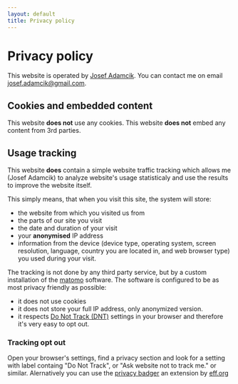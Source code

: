 ```yaml
---
layout: default
title: Privacy policy
---
```


# Privacy policy

This website is operated by [Josef Adamcik](https://josef-adamcik.cz/). You can contact me on email [josef.adamcik@gmail.com](josef.adamcik@gmail.com).

## Cookies and embedded content

This website **does not** use any cookies. This website **does not** embed any content from 3rd parties.

## Usage tracking

This website **does** contain a simple website traffic tracking which allows me (Josef Adamcik) to analyze website's usage statisticaly and use the results to improve the website itself. 

This simply means, that when you visit this site, the system will store: 

- the website from which you visited us from
- the parts of our site you visit
- the date and duration of your visit
- your **anonymised** IP address
- information from the device (device type, operating system, screen resolution, language, country you are located in, and web browser type) you used during your visit.

The tracking is not done by any third party service, but by a custom installation of the [matomo](https://matomo.org) software. The software is configured to be as most privacy friendly as possible:

- it does not use cookies
- it does not store your full IP address, only anonymized version.
- it respects [Do Not Track (DNT)](https://www.eff.org/issues/do-not-track) settings in your browser and therefore it's very easy to opt out.

### Tracking opt out

Open your browser's settings, find a privacy section and look for a setting with label containg "Do Not Track", or "Ask website not to track me." or similar. Alernatively you can use the [privacy badger](https://www.eff.org/privacybadger) an extension by [eff.org](https://eff.org)




